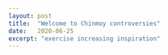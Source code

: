 ```yaml
---
layout: post
title:  "Welcome to Chinmoy controversies"
date:   2020-06-25
excerpt: "exercise increasing inspiration"
---
```

